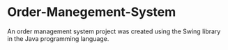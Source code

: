 # Order-Manegement-System
An order management system project was created using the Swing library in the Java programming language.
